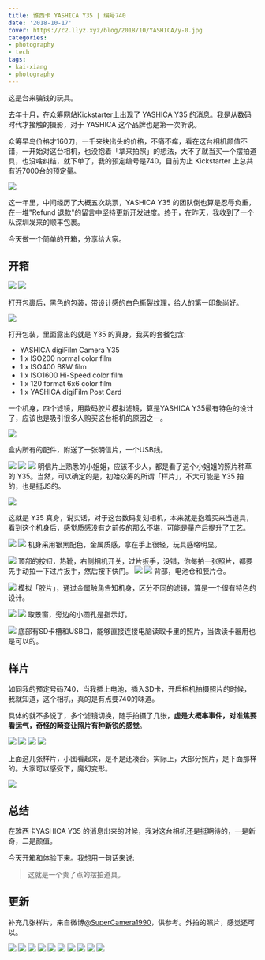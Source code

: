 ```yaml
---
title: 雅西卡 YASHICA Y35 | 编号740
date: '2018-10-17'
cover: https://c2.llyz.xyz/blog/2018/10/YASHICA/y-0.jpg
categories:
- photography
- tech
tags:
- kai-xiang
- photography
---
```


这是台来骗钱的玩具。

去年十月，在众筹网站Kickstarter上出现了 [YASHICA Y35](https://www.kickstarter.com/projects/1940283777/expect-the-unexpected-digifilmtm-camera-by-yashica?ref=user_menu) 的消息。我是从数码时代才接触的摄影，对于 YASHICA 这个品牌也是第一次听说。

众筹早鸟价格才160刀，一千来块出头的价格，不痛不痒，看在这台相机颜值不错，一开始对这台相机，也没抱着「拿来拍照」的想法，大不了就当买一个摆拍道具，也没啥纠结，就下单了，我的预定编号是740，目前为止 Kickstarter 上总共有近7000台的预定量。

![](https://c2.llyz.xyz/blog/2018/10/YASHICA/y-0.jpg)

这一年里，中间经历了大概五次跳票，YASHICA Y35 的团队倒也算是忍辱负重，在一堆"Refund 退款"的留言中坚持更新开发进度。终于，在昨天，我收到了一个从深圳发来的顺丰包裹。

今天做一个简单的开箱，分享给大家。

## 开箱

![](https://c2.llyz.xyz/blog/2018/10/YASHICA/Y-3.jpg) ![](https://c2.llyz.xyz/blog/2018/10/YASHICA/Y-4.jpg)

打开包裹后，黑色的包装，带设计感的白色撕裂纹理，给人的第一印象尚好。

![](https://c2.llyz.xyz/blog/2018/10/YASHICA/Y-6.jpg)

打开包装，里面露出的就是 Y35 的真身，我买的套餐包含:

- YASHICA digiFilm Camera Y35
- 1 x ISO200 normal color film
- 1 x ISO400 B&W film
- 1 x ISO1600 Hi-Speed color film
- 1 x 120 format 6x6 color film
- 1 x YASHICA digiFilm Post Card

一个机身，四个滤镜，用数码胶片模拟滤镜，算是YASHICA Y35最有特色的设计了，应该也是吸引很多人购买这台相机的原因之一。

![](https://c2.llyz.xyz/blog/2018/10/YASHICA/Y-7.jpg)

盒内所有的配件，附送了一张明信片，一个USB线。

![](https://c2.llyz.xyz/blog/2018/10/YASHICA/y-1.jpg) ![](https://c2.llyz.xyz/blog/2018/10/YASHICA/y-2.jpg) ![](https://c2.llyz.xyz/blog/2018/10/YASHICA/y-3.jpg) 明信片上熟悉的小姐姐，应该不少人，都是看了这个小姐姐的照片种草的 Y35。当然，可以确定的是，初始众筹的所谓「样片」，不大可能是 Y35 拍的，也是挺JS的。

![](https://c2.llyz.xyz/blog/2018/10/YASHICA/Y-1.jpg)

这就是 Y35 真身，说实话，对于这台数码复刻相机，本来就是抱着买来当道具，看到这个机身后，感觉质感没有之前传的那么不堪，可能是量产后提升了工艺。

![](https://c2.llyz.xyz/blog/2018/10/YASHICA/Y-8.jpg) ![](https://c2.llyz.xyz/blog/2018/10/YASHICA/Y-9.jpg) 机身采用银黑配色，金属质感，拿在手上很轻，玩具感略明显。

![](https://c2.llyz.xyz/blog/2018/10/YASHICA/Y-10.jpg) 顶部的按钮，热靴，右侧相机开关，过片扳手，没错，你每拍一张照片，都要先手动拉一下过片扳手，然后按下快门。 ![](https://c2.llyz.xyz/blog/2018/10/YASHICA/Y-15.jpg) ![](https://c2.llyz.xyz/blog/2018/10/YASHICA/Y-14.jpg) 背部，电池仓和胶片仓。

![](https://c2.llyz.xyz/blog/2018/10/YASHICA/Y-13.jpg) 模拟「胶片」，通过金属触角告知机身，区分不同的滤镜，算是一个很有特色的设计。

![](https://c2.llyz.xyz/blog/2018/10/YASHICA/Y-16.jpg) ![](https://c2.llyz.xyz/blog/2018/10/YASHICA/Y-18.jpg) 取景窗，旁边的小圆孔是指示灯。

![](https://c2.llyz.xyz/blog/2018/10/YASHICA/Y-17.jpg) 底部有SD卡槽和USB口，能够直接连接电脑读取卡里的照片，当做读卡器用也是可以的。

## 样片

如同我的预定号码740，当我插上电池，插入SD卡，开启相机拍摄照片的时候，我就知道，这个相机，真的是有点要740的味道。

具体的就不多说了，多个滤镜切换，随手拍摄了几张，**虚是大概率事件，对准焦要看运气，奇怪的畸变让照片有种新锐的感觉**。

![](https://c2.llyz.xyz/blog/2018/10/YASHICA/s-1.JPG) ![](https://c2.llyz.xyz/blog/2018/10/YASHICA/s-2.JPG) ![](https://c2.llyz.xyz/blog/2018/10/YASHICA/s-3.JPG) ![](https://c2.llyz.xyz/blog/2018/10/YASHICA/s-4.JPG)

上面这几张样片，小图看起来，是不是还凑合。实际上，大部分照片，是下面那样的。大家可以感受下，魔幻变形。

![](https://c2.llyz.xyz/blog/2018/10/YASHICA/preview.jpg)

## 总结

在雅西卡YASHICA Y35 的消息出来的时候，我对这台相机还是挺期待的，一是新奇，二是颜值。

今天开箱和体验下来。我想用一句话来说:

> 这就是一个贵了点的摆拍道具。

## 更新

补充几张样片，来自微博[@SuperCamera1990](https://weibo.com/u/1849350304?from=feed&loc=at&nick=SuperCamera1990&is_hot=1)，供参考。外拍的照片，感觉还可以。

![](https://c2.llyz.xyz/blog/2018/10/YASHICA/yp-1.jpg) ![](https://c2.llyz.xyz/blog/2018/10/YASHICA/yp-2.jpg) ![](https://c2.llyz.xyz/blog/2018/10/YASHICA/yp-3.jpg) ![](https://c2.llyz.xyz/blog/2018/10/YASHICA/yp-4.jpg) ![](https://c2.llyz.xyz/blog/2018/10/YASHICA/yp-5.jpg) ![](https://c2.llyz.xyz/blog/2018/10/YASHICA/yp-6.jpg) ![](https://c2.llyz.xyz/blog/2018/10/YASHICA/yp-7.jpg) ![](https://c2.llyz.xyz/blog/2018/10/YASHICA/yp-8.jpg) ![](https://c2.llyz.xyz/blog/2018/10/YASHICA/yp-9.jpg) ![](https://c2.llyz.xyz/blog/2018/10/YASHICA/yp-10.jpg)
